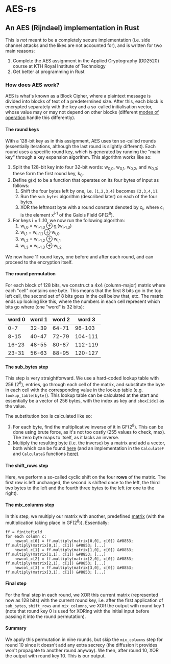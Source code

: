 # AES-rs
## An AES (Rijndael) implementation in Rust
This is *not* meant to be a completely secure implementation (i.e. side channel attacks and the likes are not accounted for), and is written for two main reasons:
1. Complete the AES assignment in the Applied Cryptography (DD2520) course at KTH Royal Institute of Technology
2. Get better at programming in Rust

### How does AES work?
AES is what's known as a Block Cipher, where a plaintext message is divided into blocks of text of a predetermined size. After this, each block is encrypted separately with the key and a so-called initialisation vector, whose value may or may not depend on other blocks (different [modes of operation](https://en.wikipedia.org/wiki/Block_cipher_mode_of_operation) handle this differently).

#### The round keys
With a 128-bit key as in this assignment, AES uses ten so-called rounds (essentially iterations, although the last round is slightly different). Each round uses a specific round key, which is generated by running the "main key" through a key expansion algorithm. This algorithm works like so:
1. Split the 128-bit key into four 32-bit words: w<sub>0,0</sub>, w<sub>0,1</sub>, w<sub>0,2</sub>, and w<sub>0,3</sub>; these form the first round key, k<sub>0</sub>.
2. Define g(x) to be a function that operates on its four bytes of input as follows:
    1. Shift the four bytes left by one, i.e. `[1,2,3,4]` becomes `[2,3,4,1]`.
    2. Run the `sub_bytes` algorithm (described later) on each of the four bytes.
    3. XOR the leftmost byte with a round constant denoted by c<sub>i</sub>, where c<sub>i</sub> is the element x<sup>i-1</sup> of the Galois Field GF(2<sup>8</sup>).
3. For keys i = 1..10, we now run the following algorithm:
    1. w<sub>i,0</sub> = w<sub>i-1,0</sub> &#8853; g<sub>i</sub>(w<sub>i-1,3</sub>)
    2. w<sub>i,1</sub> = w<sub>i-1,1</sub> &#8853; w<sub>i,0</sub>
    3. w<sub>i,2</sub> = w<sub>i-1,2</sub> &#8853; w<sub>i,1</sub>
    4. w<sub>i,3</sub> = w<sub>i-1,3</sub> &#8853; w<sub>i,2</sub>

We now have 11 round keys, one before and after each round, and can proceed to the encryption itself.

#### The round permutation
For each block of 128 bits, we construct a 4x4 (column-major) matrix where each "cell" contains one byte. This means that the first 8 bits go in the top left cell, the second set of 8 bits goes in the cell below that, etc. The matrix ends up looking like this, where the numbers in each cell represent which bits go where (one "word" is 32 bits):

| word 0 | word 1 | word 2 | word 3 |
| ------ | ------ | ------ | ------ |
| 0-7 | 32-39 | 64-71 | 96-103 |
| 8-15 | 40-47 | 72-79 | 104-111 |
| 16-23 | 48-55 | 80-87 | 112-119 |
| 23-31 | 56-63 | 88-95 | 120-127 |

#### The sub_bytes step
This step is very straightforward. We use a hard-coded lookup table with 256 (2<sup>8</sup>), entries, go through each cell of the matrix, and substitute the byte in each cell with the corresponding value in the lookup table (e.g. `lookup_table[byte]`). This lookup table can be calculated at the start and essentially be a vector of 256 bytes, with the index as key and `sbox[idx]` as the value.

The substitution box is calculated like so:

1. For each byte, find the multiplicative inverse of it in GF(2<sup>8</sup>). This can be done using brute force, as it's not too costly (255 values to check, max). The zero byte maps to itself, as it lacks an inverse.
2. Multiply the resulting byte (i.e. the inverse) by a matrix and add a vector, both which can be found [here](https://csrc.nist.gov/csrc/media/projects/cryptographic-standards-and-guidelines/documents/aes-development/rijndael-ammended.pdf#%5B%7B%22num%22%3A34%2C%22gen%22%3A0%7D%2C%7B%22name%22%3A%22FitH%22%7D%2C846%5D) (and an implementation in the `CalculateF` and `CalculateG` functions [here](https://github.com/moserware/AES-Illustrated/blob/master/FiniteFieldMath.cs)).

#### The shift_rows step
Here, we perform a so-called cyclic shift on the four **rows** of the matrix. The first row is left unchanged, the second is shifted once to the left, the third two bytes to the left and the fourth three bytes to the left (or one to the right).

#### The mix_columns step
In this step, we multiply our matrix with another, predefined [matrix](https://csrc.nist.gov/csrc/media/projects/cryptographic-standards-and-guidelines/documents/aes-development/rijndael-ammended.pdf#%5B%7B%22num%22%3A37%2C%22gen%22%3A0%7D%2C%7B%22name%22%3A%22FitH%22%7D%2C492%5D) (with the multiplication taking place in GF(2<sup>8</sup>)). Essentially:

```
ff = finitefield
for each column c:
    newcol_c[0] = ff.multiply(matrix[0,0], c[0]) &#8853; ff.multiply(matrix[0,1], c[1]) &#8853; [...]
    newcol_c[1] = ff.multiply(matrix[1,0], c[0]) &#8853; ff.multiply(matrix[1,1], c[1]) &#8853; [...]
    newcol_c[2] = ff.multiply(matrix[2,0], c[0]) &#8853; ff.multiply(matrix[2,1], c[1]) &#8853; [...]
    newcol_c[3] = ff.multiply(matrix[3,0], c[0]) &#8853; ff.multiply(matrix[3,1], c[1]) &#8853; [...]
```

#### Final step
For the final step in each round, we XOR this current matrix (represented now as 128 bits) with the current round key, i.e. after the first application of `sub_bytes`, `shift_rows` and `mix_columns`, we XOR the output with round key 1 (note that round key 0 is used for XORing with the initial input before passing it into the round permutation).

#### Summary
We apply this permutation in nine rounds, but skip the `mix_columns` step for round 10 since it doesn't add any extra secrecy (the diffusion it provides won't propagate to another round anyway). We then, after round 10, XOR the output with round key 10. This is our output.
